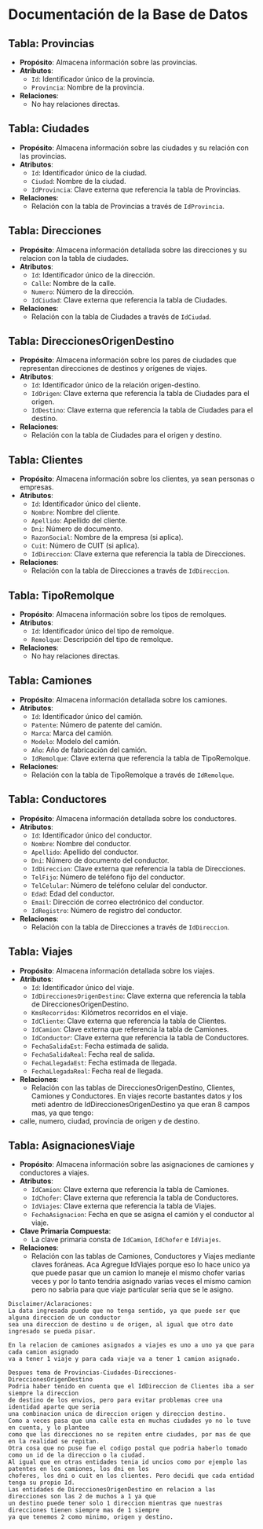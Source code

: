 # Documentación de la Base de Datos

## Tabla: Provincias

- **Propósito**: Almacena información sobre las provincias.
- **Atributos**:
  - `Id`: Identificador único de la provincia.
  - `Provincia`: Nombre de la provincia.
- **Relaciones**:
  - No hay relaciones directas.

## Tabla: Ciudades

- **Propósito**: Almacena información sobre las ciudades y su relación con las provincias.
- **Atributos**:
  - `Id`: Identificador único de la ciudad.
  - `Ciudad`: Nombre de la ciudad.
  - `IdProvincia`: Clave externa que referencia la tabla de Provincias.
- **Relaciones**:
  - Relación con la tabla de Provincias a través de `IdProvincia`.

## Tabla: Direcciones

- **Propósito**: Almacena información detallada sobre las direcciones y su relacion con la tabla de ciudades.
- **Atributos**:
  - `Id`: Identificador único de la dirección.
  - `Calle`: Nombre de la calle.
  - `Numero`: Número de la dirección.
  - `IdCiudad`: Clave externa que referencia la tabla de Ciudades.
- **Relaciones**:
  - Relación con la tabla de Ciudades a través de `IdCiudad`.

## Tabla: DireccionesOrigenDestino

- **Propósito**: Almacena información sobre los pares de ciudades que representan direcciones de destinos y orígenes de viajes.
- **Atributos**:
  - `Id`: Identificador único de la relación origen-destino.
  - `IdOrigen`: Clave externa que referencia la tabla de Ciudades para el origen.
  - `IdDestino`: Clave externa que referencia la tabla de Ciudades para el destino.
- **Relaciones**:
  - Relación con la tabla de Ciudades para el origen y destino.

## Tabla: Clientes

- **Propósito**: Almacena información sobre los clientes, ya sean personas o empresas.
- **Atributos**:
  - `Id`: Identificador único del cliente.
  - `Nombre`: Nombre del cliente.
  - `Apellido`: Apellido del cliente.
  - `Dni`: Número de documento.
  - `RazonSocial`: Nombre de la empresa (si aplica).
  - `Cuit`: Número de CUIT (si aplica).
  - `IdDireccion`: Clave externa que referencia la tabla de Direcciones.
- **Relaciones**:
  - Relación con la tabla de Direcciones a través de `IdDireccion`.

## Tabla: TipoRemolque

- **Propósito**: Almacena información sobre los tipos de remolques.
- **Atributos**:
  - `Id`: Identificador único del tipo de remolque.
  - `Remolque`: Descripción del tipo de remolque.
- **Relaciones**:
  - No hay relaciones directas.

## Tabla: Camiones

- **Propósito**: Almacena información detallada sobre los camiones.
- **Atributos**:
  - `Id`: Identificador único del camión.
  - `Patente`: Número de patente del camión.
  - `Marca`: Marca del camión.
  - `Modelo`: Modelo del camión.
  - `Año`: Año de fabricación del camión.
  - `IdRemolque`: Clave externa que referencia la tabla de TipoRemolque.
- **Relaciones**:
  - Relación con la tabla de TipoRemolque a través de `IdRemolque`.

## Tabla: Conductores

- **Propósito**: Almacena información detallada sobre los conductores.
- **Atributos**:
  - `Id`: Identificador único del conductor.
  - `Nombre`: Nombre del conductor.
  - `Apellido`: Apellido del conductor.
  - `Dni`: Número de documento del conductor.
  - `IdDireccion`: Clave externa que referencia la tabla de Direcciones.
  - `TelFijo`: Número de teléfono fijo del conductor.
  - `TelCelular`: Número de teléfono celular del conductor.
  - `Edad`: Edad del conductor.
  - `Email`: Dirección de correo electrónico del conductor.
  - `IdRegistro`: Número de registro del conductor.
- **Relaciones**:
  - Relación con la tabla de Direcciones a través de `IdDireccion`.

## Tabla: Viajes

- **Propósito**: Almacena información detallada sobre los viajes.
- **Atributos**:
  - `Id`: Identificador único del viaje.
  - `IdDireccionesOrigenDestino`: Clave externa que referencia la tabla de DireccionesOrigenDestino.
  - `KmsRecorridos`: Kilómetros recorridos en el viaje.
  - `IdCliente`: Clave externa que referencia la tabla de Clientes.
  - `IdCamion`: Clave externa que referencia la tabla de Camiones.
  - `IdConductor`: Clave externa que referencia la tabla de Conductores.
  - `FechaSalidaEst`: Fecha estimada de salida.
  - `FechaSalidaReal`: Fecha real de salida.
  - `FechaLlegadaEst`: Fecha estimada de llegada.
  - `FechaLlegadaReal`: Fecha real de llegada.
- **Relaciones**:
  - Relación con las tablas de DireccionesOrigenDestino, Clientes, Camiones y Conductores.
En viajes recorte bastantes datos y los meti adentro de IdDireccionesOrigenDestino ya que eran 8 campos mas, ya que tengo:
- calle, numero, ciudad, provincia de origen y de destino.

## Tabla: AsignacionesViaje

- **Propósito**: Almacena información sobre las asignaciones de camiones y conductores a viajes.
- **Atributos**:
  - `IdCamion`: Clave externa que referencia la tabla de Camiones.
  - `IdChofer`: Clave externa que referencia la tabla de Conductores.
  - `IdViajes`: Clave externa que referencia la tabla de Viajes.
  - `FechaAsignacion`: Fecha en que se asigna el camión y el conductor al viaje.
- **Clave Primaria Compuesta**:
  - La clave primaria consta de `IdCamion`, `IdChofer` e `IdViajes`.
- **Relaciones**:
  - Relación con las tablas de Camiones, Conductores y Viajes mediante claves foráneas.
Aca Agregue IdViajes porque eso lo hace unico ya que puede pasar que un camion lo maneje el mismo chofer varias veces y por lo tanto tendria asignado varias veces el mismo camion pero no sabria para que viaje particular seria que se le asigno.

```
Disclaimer/Aclaraciones:
La data ingresada puede que no tenga sentido, ya que puede ser que alguna direccion de un conductor 
sea una direccion de destino u de origen, al igual que otro dato ingresado se pueda pisar.

En la relacion de camiones asignados a viajes es uno a uno ya que para cada camion asignado 
va a tener 1 viaje y para cada viaje va a tener 1 camion asignado.

Despues tema de Provincias-Ciudades-Direcciones-DireccionesOrigenDestino
Podria haber tenido en cuenta que el IdDireccion de Clientes iba a ser siempre la direccion
de destino de los envios, pero para evitar problemas cree una identidad aparte que seria
una combinacion unica de direccion origen y direccion destino.
Como a veces pasa que una calle esta en muchas ciudades yo no lo tuve en cuenta, y lo plantee 
como que las direcciones no se repiten entre ciudades, por mas de que en la realidad se repitan. 
Otra cosa que no puse fue el codigo postal que podria haberlo tomado como un id de la direccion o la ciudad. 
Al igual que en otras entidades tenia id uncios como por ejemplo las patentes en los camiones, los dni en los 
choferes, los dni o cuit en los clientes. Pero decidi que cada entidad tenga su propio Id.
Las entidades de DireccionesOrigenDestino en relacion a las direcciones son las 2 de muchos a 1 ya que 
un destino puede tener solo 1 direccion mientras que nuestras direcciones tienen siempre mas de 1 siempre 
ya que tenemos 2 como minimo, origen y destino.
```